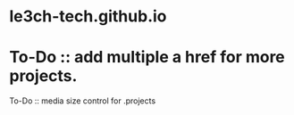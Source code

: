 # le3ch-tech.github.io

To-Do :: add multiple a href for more projects. 
===
To-Do :: media size control for .projects
